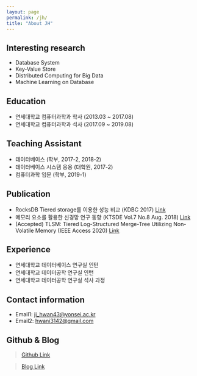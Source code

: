 ```yaml
---
layout: page
permalink: /jh/
title: "About JH"
---
```


## Interesting research
- Database System 
- Key-Value Store
- Distributed Computing for Big Data
- Machine Learning on Database

## Education
- 연세대학교 컴퓨터과학과 학사 (2013.03 ~ 2017.08)
- 연세대학교 컴퓨터과학과 석사 (2017.09 ~ 2019.08) 

## Teaching Assistant
- 데이터베이스 (학부, 2017-2, 2018-2)
- 데이터베이스 시스템 응용 (대학원, 2017-2)
- 컴퓨터과학 입문 (학부, 2019-1)

## Publication
- RocksDB Tiered storage를 이용한 성능 비교 (KDBC 2017) [Link](http://delab.yonsei.ac.kr/assets/files/publication/legacy/Performance%20comparison%20of%20using%20Tiered%20storage%20on%20RocksDB.pdf)
- 메모리 요소를 활용한 신경망 연구 동향 (KTSDE Vol.7 No.8 Aug. 2018) [Link](http://ktsde.kips.or.kr/digital-library/15371)
- (Accepted) TLSM: Tiered Log-Structured Merge-Tree Utilizing Non-Volatile Memory (IEEE Access 2020) [Link](https://ieeexplore.ieee.org/document/9056561)

## Experience
- 연세대학교 데이터베이스 연구실 인턴 
- 연세대학교 데이터공학 연구실 인턴
- 연세대학교 데이터공학 연구실 석사 과정

## Contact information
- Email1: ji_hwan43@yonsei.ac.kr
- Email2: hwani3142@gmail.com

## Github & Blog
>  [Github Link](https://github.com/hwani3142)

>  [Blog Link](https://hwani3142.github.io)
